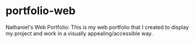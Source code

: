 # portfolio-web
Nathaniel's Web Portfolio: This is my web portfolio that I created to display my project and work in a visually appealing/accessible way.
